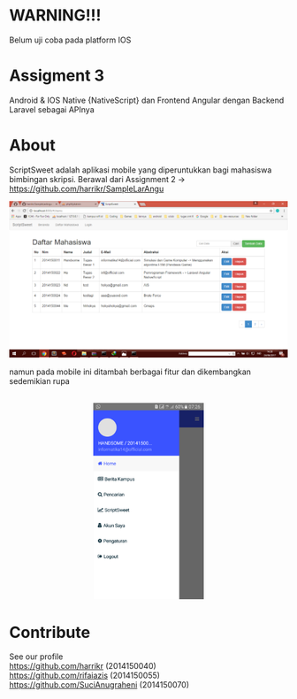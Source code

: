 # WARNING!!!
Belum uji coba pada platform IOS

# Assigment 3
Android & IOS Native {NativeScript} dan Frontend Angular dengan Backend Laravel sebagai APInya

# About
ScriptSweet adalah aplikasi mobile yang diperuntukkan bagi mahasiswa bimbingan skripsi. Berawal dari Assignment 2 -> https://github.com/harrikr/SampleLarAngu
		<p align="center">
  			<img src="/Screenshot/Screenshot (138).png" width="700"/>
		</p>
namun pada mobile ini ditambah berbagai fitur dan dikembangkan sedemikian rupa<br><br>
		<p align="center">
  			<img src="Screenshot/Screenshot_20170624-072640.png" width="200"/>
		</p>

# Contribute

See our profile
<br>https://github.com/harrikr (2014150040) 
<br>https://github.com/rifaiazis (2014150055) 
<br>https://github.com/SuciAnugraheni (2014150070)

